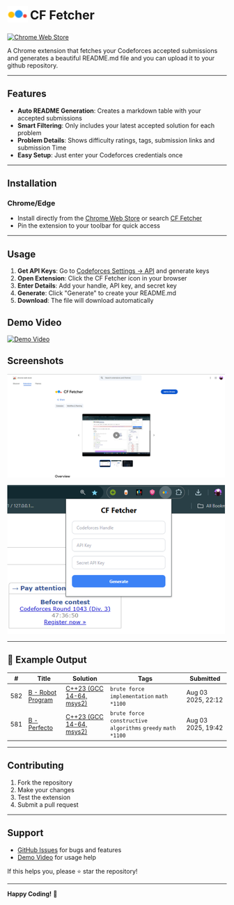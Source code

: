 <h1>
  <sub>
    <img src="icon.png" alt="CF Fetcher logo" height="38">
  </sub>
  CF Fetcher
</h1>

<!-- <a href="https://addons.mozilla.org/en-US/firefox/addon/carrot/"><img src="https://i.imgur.com/WJ9Fhop.png" alt="Mozilla Add-ons" height="48"></a>&emsp; -->
<a href="https://chromewebstore.google.com/detail/pehfoogjijedipaehbibmjcajbcbimef?utm_source=item-share-cb"><img src="https://i.imgur.com/iswHnpJ.png" alt="Chrome Web Store" height="48"></a>

A Chrome extension that fetches your Codeforces accepted submissions and generates a beautiful README.md file and you can upload it to your github repository.


---

## Features

- **Auto README Generation**: Creates a markdown table with your accepted submissions
- **Smart Filtering**: Only includes your latest accepted solution for each problem
- **Problem Details**: Shows difficulty ratings, tags, submission links and submission Time
- **Easy Setup**: Just enter your Codeforces credentials once

---

## Installation

### Chrome/Edge
 - Install directly from the [Chrome Web Store](https://chromewebstore.google.com/detail/pehfoogjijedipaehbibmjcajbcbimef?utm_source=item-share-cb) or search [CF Fetcher](https://chromewebstore.google.com/detail/pehfoogjijedipaehbibmjcajbcbimef?utm_source=item-share-cb)
 - Pin the extension to your toolbar for quick access
<!-- 
### Firefox
- Install from [Mozilla Add-ons](https://addons.mozilla.org/en-US/firefox/addon/cf-fetcher/) -->

---

## Usage

1. **Get API Keys**: Go to [Codeforces Settings → API](https://codeforces.com/settings/api) and generate keys
2. **Open Extension**: Click the CF Fetcher icon in your browser
3. **Enter Details**: Add your handle, API key, and secret key
4. **Generate**: Click "Generate" to create your README.md
5. **Download**: The file will download automatically

## Demo Video

[![Demo Video](https://img.youtube.com/vi/ffDfqiJUlMs/0.jpg)](https://www.youtube.com/watch?v=ffDfqiJUlMs)

## Screenshots

<!-- 
![Screenshot 1](https://raw.githubusercontent.com/Andrew-Velox/Codeforces-Submission-Fetcher-Extension/main/images/image.png)
![Screenshot 2](https://raw.githubusercontent.com/Andrew-Velox/Codeforces-Submission-Fetcher-Extension/main/images/Screenshot%202025-08-19%20205819.png) -->
<!-- ![Screenshot 3](./images/Screenshot 2025-08-14 202642.png) -->
<p>
  <img src="images/image.png" alt="Main UI" width="500">
</p>
<p>
  <img src="images/Screenshot 2025-08-19 205819.png" alt="Screenshot 1" width="500">
</p>
<!-- <p>
  <img src="images/Screenshot 2025-08-14 202642.png" alt="Screenshot 2" width="500">
</p> -->

---

## 🎯 Example Output

| # | Title | Solution | Tags | Submitted |
|:-:|-------|----------|------|-----------|
| 582 | [B - Robot Program](https://codeforces.com/contest/2070/problem/B) | [C++23 (GCC 14-64, msys2)](https://codeforces.com/contest/2070/submission/332250946) | `brute force` `implementation` `math` `*1100` | Aug 03 2025, 22:12 |
| 581 | [B - Perfecto](https://codeforces.com/contest/2071/problem/B) | [C++23 (GCC 14-64, msys2)](https://codeforces.com/contest/2071/submission/332230979) | `brute force` `constructive algorithms` `greedy` `math` `*1100` | Aug 03 2025, 19:42 |


---

## Contributing

1. Fork the repository
2. Make your changes
3. Test the extension
4. Submit a pull request

---

## Support

- [GitHub Issues](https://github.com/Andrew-Velox/Codeforces-Submission-Fetcher-Extension/issues) for bugs and features
- [Demo Video](https://www.youtube.com/watch?v=ffDfqiJUlMs) for usage help

If this helps you, please ⭐ star the repository!

---

**Happy Coding!** 🚀



